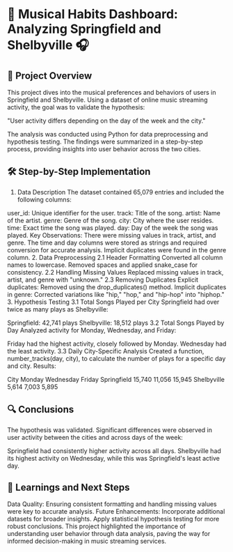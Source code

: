 # 🎵 Musical Habits Dashboard: Analyzing Springfield and Shelbyville 🎧
## 📖 Project Overview
This project dives into the musical preferences and behaviors of users in Springfield and Shelbyville. Using a dataset of online music streaming activity, the goal was to validate the hypothesis:

"User activity differs depending on the day of the week and the city."

The analysis was conducted using Python for data preprocessing and hypothesis testing. The findings were summarized in a step-by-step process, providing insights into user behavior across the two cities.

## 🛠 Step-by-Step Implementation
1. Data Description
The dataset contained 65,079 entries and included the following columns:

user_id: Unique identifier for the user.
track: Title of the song.
artist: Name of the artist.
genre: Genre of the song.
city: City where the user resides.
time: Exact time the song was played.
day: Day of the week the song was played.
Key Observations:
There were missing values in track, artist, and genre.
The time and day columns were stored as strings and required conversion for accurate analysis.
Implicit duplicates were found in the genre column.
2. Data Preprocessing
2.1 Header Formatting
Converted all column names to lowercase.
Removed spaces and applied snake_case for consistency.
2.2 Handling Missing Values
Replaced missing values in track, artist, and genre with "unknown."
2.3 Removing Duplicates
Explicit duplicates: Removed using the drop_duplicates() method.
Implicit duplicates in genre: Corrected variations like "hip," "hop," and "hip-hop" into "hiphop."
3. Hypothesis Testing
3.1 Total Songs Played per City
Springfield had over twice as many plays as Shelbyville:

Springfield: 42,741 plays
Shelbyville: 18,512 plays
3.2 Total Songs Played by Day
Analyzed activity for Monday, Wednesday, and Friday:

Friday had the highest activity, closely followed by Monday.
Wednesday had the least activity.
3.3 Daily City-Specific Analysis
Created a function, number_tracks(day, city), to calculate the number of plays for a specific day and city. Results:

City	Monday	Wednesday	Friday
Springfield	15,740	11,056	15,945
Shelbyville	5,614	7,003	5,895
## 🔍 Conclusions
The hypothesis was validated. Significant differences were observed in user activity between the cities and across days of the week:

Springfield had consistently higher activity across all days.
Shelbyville had its highest activity on Wednesday, while this was Springfield's least active day.
## 🚀 Learnings and Next Steps
Data Quality: Ensuring consistent formatting and handling missing values were key to accurate analysis.
Future Enhancements:
Incorporate additional datasets for broader insights.
Apply statistical hypothesis testing for more robust conclusions.
This project highlighted the importance of understanding user behavior through data analysis, paving the way for informed decision-making in music streaming services.
